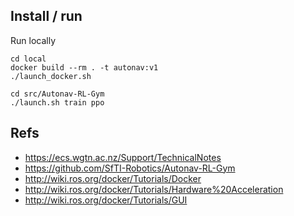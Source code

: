 ## Install / run

Run locally

```
cd local
docker build --rm . -t autonav:v1
./launch_docker.sh

cd src/Autonav-RL-Gym
./launch.sh train ppo
```

## Refs

- https://ecs.wgtn.ac.nz/Support/TechnicalNotes
- https://github.com/SfTI-Robotics/Autonav-RL-Gym
- http://wiki.ros.org/docker/Tutorials/Docker
- http://wiki.ros.org/docker/Tutorials/Hardware%20Acceleration
- http://wiki.ros.org/docker/Tutorials/GUI
